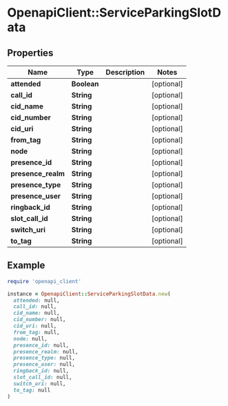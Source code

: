 # OpenapiClient::ServiceParkingSlotData

## Properties

| Name | Type | Description | Notes |
| ---- | ---- | ----------- | ----- |
| **attended** | **Boolean** |  | [optional] |
| **call_id** | **String** |  | [optional] |
| **cid_name** | **String** |  | [optional] |
| **cid_number** | **String** |  | [optional] |
| **cid_uri** | **String** |  | [optional] |
| **from_tag** | **String** |  | [optional] |
| **node** | **String** |  | [optional] |
| **presence_id** | **String** |  | [optional] |
| **presence_realm** | **String** |  | [optional] |
| **presence_type** | **String** |  | [optional] |
| **presence_user** | **String** |  | [optional] |
| **ringback_id** | **String** |  | [optional] |
| **slot_call_id** | **String** |  | [optional] |
| **switch_uri** | **String** |  | [optional] |
| **to_tag** | **String** |  | [optional] |

## Example

```ruby
require 'openapi_client'

instance = OpenapiClient::ServiceParkingSlotData.new(
  attended: null,
  call_id: null,
  cid_name: null,
  cid_number: null,
  cid_uri: null,
  from_tag: null,
  node: null,
  presence_id: null,
  presence_realm: null,
  presence_type: null,
  presence_user: null,
  ringback_id: null,
  slot_call_id: null,
  switch_uri: null,
  to_tag: null
)
```

